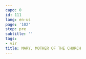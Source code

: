 ```yaml
---
capo: 0
id: 111
lang: en-us
page: '102'
step: pre
subtitle: ''
tags:
- vir
title: MARY, MOTHER OF THE CHURCH
---
```


